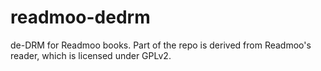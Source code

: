 # readmoo-dedrm
de-DRM for Readmoo books.  Part of the repo is derived from Readmoo's reader, which is licensed under GPLv2.
